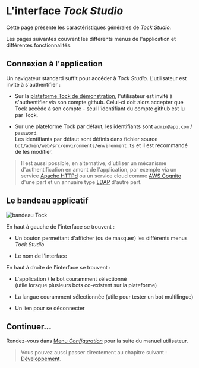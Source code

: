 # L'interface _Tock Studio_

Cette page présente les caractéristiques générales de _Tock Studio_.

Les pages suivantes couvrent les différents menus de l'application et différentes fonctionnalités.

## Connexion à l'application

Un navigateur standard suffit pour accéder à _Tock Studio_. L'utilisateur est invité à s'authentifier :

 * Sur la [plateforme Tock de démonstration](https://demotock-production-admin.vsct-prod.aws.vsct.fr/),
 l'utilisateur est invité à s'authentifier via son compte github. Celui-ci doit alors accepter que Tock accède 
à son compte - seul l'identifiant du compte github est lu par Tock.

* Sur une plateforme Tock par défaut, les identifiants sont `admin@app.com` / `password`.<br/>Les identifiants par défaut 
sont définis dans fichier source `bot/admin/web/src/environments/environment.ts` et il est recommandé de les modifier.

> Il est aussi possible, en alternative, d'utiliser un mécanisme d'authentification en amont de l'application, par exemple via 
>un service [Apache HTTPd](https://httpd.apache.org/) ou un service cloud comme [AWS Cognito](https://aws.amazon.com/fr/cognito/) 
>d'une part et un annuaire type [LDAP](https://fr.wikipedia.org/wiki/Lightweight_Directory_Access_Protocol) d'autre part.

## Le bandeau applicatif

![bandeau Tock](../../img/inbox.png "Exemple d'interface Tock")

En haut à gauche de l'interface se trouvent :

* Un bouton permettant d'afficher (ou de masquer) les différents menus _Tock Studio_

* Le nom de l'interface


En haut à droite de l'interface se trouvent :

* L'application / le bot couramment sélectionné
<br/>(utile lorsque plusieurs bots co-existent sur la plateforme)

* La langue couramment sélectionnée (utile pour tester un bot multilingue)

* Un lien pour se déconnecter

## Continuer...

Rendez-vous dans [Menu _Configuration_](configuration.md) pour la suite du manuel utilisateur. 

> Vous pouvez aussi passer directement au chapitre suivant : [Développement](../dev/bot-api.md). 